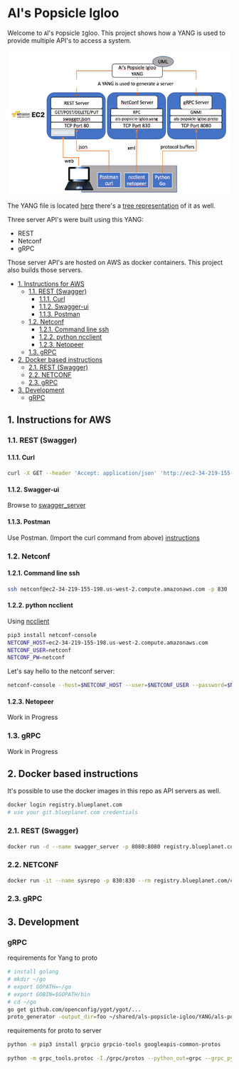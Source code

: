 # Al's Popsicle Igloo

Welcome to `A`l's `P`opsicle `I`gloo. This project shows how a YANG is used to provide multiple API's to access a system.

![alt text](scripts/architecture.png)

The YANG file is located [here](YANG/als-popsicles-igloo.yang) there's a [tree representation](YANG/als-popsicles-igloo.tree) of it as well.

Three server API's were built using this YANG:

* REST
* Netconf
* gRPC

Those server API's are hosted on AWS as docker containers.  This project also builds those servers.

<!-- TOC depthFrom:2 -->

- [1. Instructions for AWS](#1-instructions-for-aws)
    - [1.1. REST (Swagger)](#11-rest-swagger)
        - [1.1.1. Curl](#111-curl)
        - [1.1.2. Swagger-ui](#112-swagger-ui)
        - [1.1.3. Postman](#113-postman)
    - [1.2. Netconf](#12-netconf)
        - [1.2.1. Command line ssh](#121-command-line-ssh)
        - [1.2.2. python ncclient](#122-python-ncclient)
        - [1.2.3. Netopeer](#123-netopeer)
    - [1.3. gRPC](#13-grpc)
- [2. Docker based instructions](#2-docker-based-instructions)
    - [2.1. REST (Swagger)](#21-rest-swagger)
    - [2.2. NETCONF](#22-netconf)
    - [2.3. gRPC](#23-grpc)
- [3. Development](#3-development)
    - [gRPC](#grpc)

<!-- /TOC -->

## 1. Instructions for AWS

### 1.1. REST (Swagger)

#### 1.1.1. Curl

```bash
curl -X GET --header 'Accept: application/json' 'http://ec2-34-219-155-198.us-west-2.compute.amazonaws.com/restconf/config/menu/'
```

#### 1.1.2. Swagger-ui

Browse to [swagger_server](http://ec2-34-219-155-198.us-west-2.compute.amazonaws.com/restconf/ui/#!/)

#### 1.1.3. Postman

Use Postman. (Import the curl command from above) [instructions](https://www.daniellittle.xyz/curl-to-postman/)

### 1.2. Netconf

#### 1.2.1. Command line ssh

```bash
ssh netconf@ec2-34-219-155-198.us-west-2.compute.amazonaws.com -p 830 -s netconf
```

#### 1.2.2. python ncclient

Using [ncclient](https://github.com/ncclient/ncclient)

```bash
pip3 install netconf-console
NETCONF_HOST=ec2-34-219-155-198.us-west-2.compute.amazonaws.com
NETCONF_USER=netconf
NETCONF_PW=netconf
```

Let's say hello to the netconf server:

```bash
netconf-console --host=$NETCONF_HOST --user=$NETCONF_USER --password=$NETCONF_PW --port=830 --hello
```

#### 1.2.3. Netopeer

Work in Progress

### 1.3. gRPC

Work in Progress

## 2. Docker based instructions

It's possible to use the docker images in this repo as API servers as well.

```bash
docker login registry.blueplanet.com
# use your git.blueplanet.com credentials
```

### 2.1. REST (Swagger)

```bash
docker run -d --name swagger_server -p 8080:8080 registry.blueplanet.com/ciena/als-popsicle-igloo/swagger_server:latest
```

### 2.2. NETCONF

```bash
docker run -it --name sysrepo -p 830:830 --rm registry.blueplanet.com/ciena/als-popsicle-igloo/netconf_server:latest
```

### 2.3. gRPC

## 3. Development

### gRPC

requirements for Yang to proto

```bash
# install golang
# mkdir ~/go
# export GOPATH=~/go
# export GOBIN=$GOPATH/bin
# cd ~/go
go get github.com/openconfig/ygot/ygot/...
proto_generator -output_dir=foo ~/shared/als-popsicle-igloo/YANG/als-popsicles-igloo.yang
```

requirements for proto to server

```bash
python -m pip3 install grpcio grpcio-tools googleapis-common-protos
```

```bash
python -m grpc_tools.protoc -I./grpc/protos --python_out=grpc --grpc_python_out=grpc grpc/protos/als_popsicles_igloo/als_popsicles_igloo.proto
```
